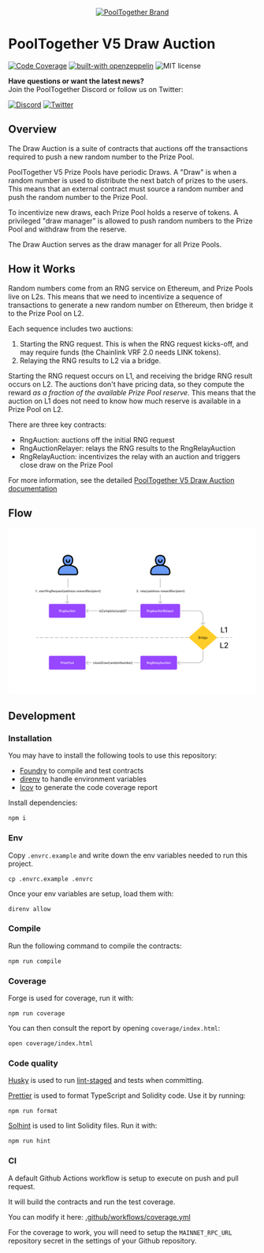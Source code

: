 <p align="center">
  <a href="https://github.com/pooltogether/pooltogether--brand-assets">
    <img src="https://github.com/pooltogether/pooltogether--brand-assets/blob/977e03604c49c63314450b5d432fe57d34747c66/logo/pooltogether-logo--purple-gradient.png?raw=true" alt="PoolTogether Brand" style="max-width:100%;" width="400">
  </a>
</p>

# PoolTogether V5 Draw Auction

[![Code Coverage](https://github.com/generationsoftware/pt-v5-draw-auction/actions/workflows/coverage.yml/badge.svg)](https://github.com/generationsoftware/pt-v5-draw-auction/actions/workflows/coverage.yml)
[![built-with openzeppelin](https://img.shields.io/badge/built%20with-OpenZeppelin-3677FF)](https://docs.openzeppelin.com/)
![MIT license](https://img.shields.io/badge/license-MIT-blue)

<strong>Have questions or want the latest news?</strong>
<br/>Join the PoolTogether Discord or follow us on Twitter:

[![Discord](https://badgen.net/badge/icon/discord?icon=discord&label)](https://pooltogether.com/discord)
[![Twitter](https://badgen.net/badge/icon/twitter?icon=twitter&label)](https://twitter.com/PoolTogether_)

## Overview

The Draw Auction is a suite of contracts that auctions off the transactions required to push a new random number to the Prize Pool.

PoolTogether V5 Prize Pools have periodic Draws. A "Draw" is when a random number is used to distribute the next batch of prizes to the users. This means that an external contract must source a random number and push the random number to the Prize Pool.

To incentivize new draws, each Prize Pool holds a reserve of tokens. A privileged "draw manager" is allowed to push random numbers to the Prize Pool and withdraw from the reserve.

The Draw Auction serves as the draw manager for all Prize Pools.

## How it Works

Random numbers come from an RNG service on Ethereum, and Prize Pools live on L2s. This means that we need to incentivize a sequence of transactions to generate a new random number on Ethereum, then bridge it to the Prize Pool on L2.

Each sequence includes two auctions:

1. Starting the RNG request. This is when the RNG request kicks-off, and may require funds (the Chainlink VRF 2.0 needs LINK tokens).
2. Relaying the RNG results to L2 via a bridge.

Starting the RNG request occurs on L1, and receiving the bridge RNG result occurs on L2. The auctions don't have pricing data, so they compute the reward *as a fraction of the available Prize Pool reserve*. This means that the auction on L1 does not need to know how much reserve is available in a Prize Pool on L2.

There are three key contracts:

- RngAuction: auctions off the initial RNG request
- RngAuctionRelayer: relays the RNG results to the RngRelayAuction
- RngRelayAuction: incentivizes the relay with an auction and triggers close draw on the Prize Pool

For more information, see the detailed [PoolTogether V5 Draw Auction documentation](https://dev.pooltogether.com/protocol/next/design/draw-auction)

## Flow

![Draw Auction](./assets/DrawAuction.png)

## Development

### Installation

You may have to install the following tools to use this repository:

- [Foundry](https://github.com/foundry-rs/foundry) to compile and test contracts
- [direnv](https://direnv.net/) to handle environment variables
- [lcov](https://github.com/linux-test-project/lcov) to generate the code coverage report

Install dependencies:

```
npm i
```

### Env

Copy `.envrc.example` and write down the env variables needed to run this project.

```
cp .envrc.example .envrc
```

Once your env variables are setup, load them with:

```
direnv allow
```

### Compile

Run the following command to compile the contracts:

```
npm run compile
```

### Coverage

Forge is used for coverage, run it with:

```
npm run coverage
```

You can then consult the report by opening `coverage/index.html`:

```
open coverage/index.html
```

### Code quality

[Husky](https://typicode.github.io/husky/#/) is used to run [lint-staged](https://github.com/okonet/lint-staged) and tests when committing.

[Prettier](https://prettier.io) is used to format TypeScript and Solidity code. Use it by running:

```
npm run format
```

[Solhint](https://protofire.github.io/solhint/) is used to lint Solidity files. Run it with:

```
npm run hint
```

### CI

A default Github Actions workflow is setup to execute on push and pull request.

It will build the contracts and run the test coverage.

You can modify it here: [.github/workflows/coverage.yml](.github/workflows/coverage.yml)

For the coverage to work, you will need to setup the `MAINNET_RPC_URL` repository secret in the settings of your Github repository.
